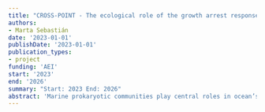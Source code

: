 ```yaml
---
title: "CROSS-POINT - The ecological role of the growth arrest response in marine bacteria. PID2022-143213NB-I00"
authors:
- Marta Sebastián
date: '2023-01-01'
publishDate: '2023-01-01'
publication_types:
- project
funding: 'AEI'
start: '2023'
end: '2026'
summary: "Start: 2023 End: 2026"
abstract: 'Marine prokaryotic communities play central roles in ocean’s ecosystems functioning and in the ocean’s resilience to global change. These communities are extremely diverse in terms of taxonomy, metabolic capabilities and activities, and show a remarkable ability to persist from months to years when facing unfavorable conditions by becoming dormant (a reversible state of low metabolic activity). Despite more than 40% of the prokaryotic cells in the ocean may be found in a dormant state, the growth-arrest response leading to dormancy and strategies for survival have been barely explored in marine prokaryotes. CROSS-POINT aims at generating knowledge on this growth-arrest response by i) exploring the molecular basis of dormancy in marine metagenomes, ii) evaluating survival strategies in ecologically relevant marine isolates and iii) shedding light on the potential role of dormancy as a mechanism to resist viral infections. For this purpose, CROSS-POINT will use a multifaceted approach that combines metagenomics, single-cell approaches, transcriptomics and proteomics.'
--- 
```

